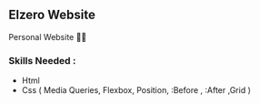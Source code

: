 
## Elzero Website

Personal Website 👨‍💻

### Skills Needed :

*   Html
*   Css ( Media Queries, Flexbox, Position, :Before , :After ,Grid  )



